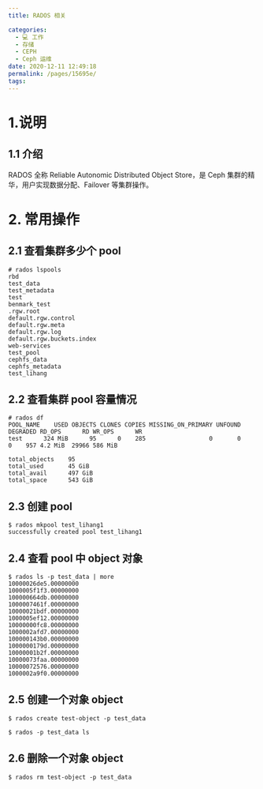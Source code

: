 ```yaml
---
title: RADOS 相关

categories: 
  - 💻 工作
  - 存储
  - CEPH
  - Ceph 运维
date: 2020-12-11 12:49:18
permalink: /pages/15695e/
tags: 
---
```

# 1.说明
## 1.1 介绍
RADOS 全称 Reliable Autonomic Distributed Object Store，是 Ceph 集群的精华，用户实现数据分配、Failover 等集群操作。

# 2. 常用操作
## 2.1 查看集群多少个 pool
```plain
# rados lspools
rbd
test_data
test_metadata
test
benmark_test
.rgw.root
default.rgw.control
default.rgw.meta
default.rgw.log
default.rgw.buckets.index
web-services
test_pool
cephfs_data
cephfs_metadata
test_lihang
```

## 2.2 查看集群 pool 容量情况
```$ rados df
# rados df
POOL_NAME    USED OBJECTS CLONES COPIES MISSING_ON_PRIMARY UNFOUND DEGRADED RD_OPS      RD WR_OPS      WR 
test      324 MiB      95      0    285                  0       0        0    957 4.2 MiB  29966 586 MiB 

total_objects    95
total_used       45 GiB
total_avail      497 GiB
total_space      543 GiB
```

## 2.3 创建 pool
```plain
$ rados mkpool test_lihang1
successfully created pool test_lihang1
```

## 2.4 查看 pool 中 object 对象
```plain
$ rados ls -p test_data | more
10000026de5.00000000
1000005f1f3.00000000
100000664db.00000000
1000007461f.00000000
10000021bdf.00000000
1000005ef12.00000000
10000000fc8.00000000
1000002afd7.00000000
100000143b0.00000000
1000000179d.00000000
10000001b2f.00000000
10000073faa.00000000
10000072576.00000000
1000002a9f0.00000000
```

## 2.5 创建一个对象 object
```plain
$ rados create test-object -p test_data
 
$ rados -p test_data ls
```

## 2.6 删除一个对象 object
```plain
$ rados rm test-object -p test_data
```
